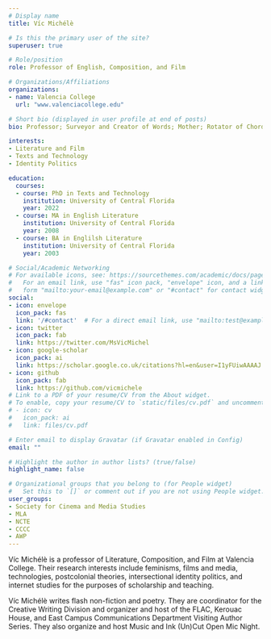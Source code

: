 ```yaml
---
# Display name
title: Víc Michélè

# Is this the primary user of the site?
superuser: true

# Role/position
role: Professor of English, Composition, and Film

# Organizations/Affiliations
organizations:
- name: Valencia College
  url: "www.valenciacollege.edu"

# Short bio (displayed in user profile at end of posts)
bio: Professor; Surveyor and Creator of Words; Mother; Rotator of Chords & Beats, Futbols, Music, Weights, Pedals, & Feet; Film Critic, & Multi-Media Compilationist.

interests:
- Literature and Film
- Texts and Technology
- Identity Politics

education:
  courses:
  - course: PhD in Texts and Technology
    institution: University of Central Florida
    year: 2022
  - course: MA in English Literature
    institution: University of Central Florida
    year: 2008
  - course: BA in Englilsh Literature
    institution: University of Central Florida
    year: 2003

# Social/Academic Networking
# For available icons, see: https://sourcethemes.com/academic/docs/page-builder/#icons
#   For an email link, use "fas" icon pack, "envelope" icon, and a link in the
#   form "mailto:your-email@example.com" or "#contact" for contact widget.
social:
- icon: envelope
  icon_pack: fas
  link: '/#contact'  # For a direct email link, use "mailto:test@example.org".
- icon: twitter
  icon_pack: fab
  link: https://twitter.com/MsVicMichel
- icon: google-scholar
  icon_pack: ai
  link: https://scholar.google.co.uk/citations?hl=en&user=I1yFUiwAAAAJ
- icon: github
  icon_pack: fab
  link: https://github.com/vicmichele
# Link to a PDF of your resume/CV from the About widget.
# To enable, copy your resume/CV to `static/files/cv.pdf` and uncomment the lines below.
# - icon: cv
#   icon_pack: ai
#   link: files/cv.pdf

# Enter email to display Gravatar (if Gravatar enabled in Config)
email: ""

# Highlight the author in author lists? (true/false)
highlight_name: false

# Organizational groups that you belong to (for People widget)
#   Set this to `[]` or comment out if you are not using People widget.
user_groups:
- Society for Cinema and Media Studies
- MLA
- NCTE
- CCCC
- AWP
---
```


Víc Michélè is a professor of Literature, Composition, and Film at Valencia College. Their research interests include feminisms, films and media, technologies, postcolonial theories, intersectional identity politics, and internet studies for the purposes of scholarship and teaching.

Víc Michélè writes flash non-fiction and poetry. They are coordinator for the Creative Writing Division and organizer and host of the FLAC, Kerouac House, and East Campus Communications Department Visiting Author Series. They also organize and host Music and Ink (Un)Cut Open Mic Night. 

